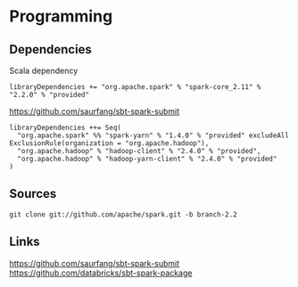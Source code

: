 # Programming
## Dependencies

Scala dependency
```
libraryDependencies += "org.apache.spark" % "spark-core_2.11" % "2.2.0" % "provided"
```

https://github.com/saurfang/sbt-spark-submit
```
libraryDependencies ++= Seq(
  "org.apache.spark" %% "spark-yarn" % "1.4.0" % "provided" excludeAll ExclusionRule(organization = "org.apache.hadoop"),
  "org.apache.hadoop" % "hadoop-client" % "2.4.0" % "provided",
  "org.apache.hadoop" % "hadoop-yarn-client" % "2.4.0" % "provided"
)
```


## Sources
```
git clone git://github.com/apache/spark.git -b branch-2.2
```


## Links
https://github.com/saurfang/sbt-spark-submit
https://github.com/databricks/sbt-spark-package

